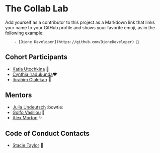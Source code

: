 # The Collab Lab

Add yourself as a contributor to this project as a Markdown link that links your name to your GitHub profile and shows your favorite emoji, as in the following example:

        - [Dione Developer](https://github.com/DioneDeveloper) 💅

## Cohort Participants

- [Katia Utochkina](https://github.com/katia-utochkina) 🌸
- [Cynthia Iradukunda](https://github.com/ciradu2204)❤
- [Ibrahim Olalekan](https://github.com/lamilekan263) 💅

## Mentors

- [Julia Undeutsch](https://github.com/YuriDevAT) :bowtie:
- [Golfo Vasiliou](https://github.com/faysvas) 🤖
- [Alex Morton](https://github.com/alexlsalt) ✨

## Code of Conduct Contacts

- [Stacie Taylor](https://twitter.com/the_real_stacie) 🌺
